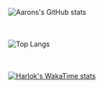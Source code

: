 ![Aarons's GitHub stats](https://github-readme-stats.vercel.app/api?username=Aaron-Ochieng&theme=dark&show_icons=true)<br><br><br>

![Top Langs](https://github-readme-stats.vercel.app/api/top-langs/?username=Aaron-Ochieng&layout=compact)<br><br><br>


[![Harlok's WakaTime stats](https://github-readme-stats.vercel.app/api/wakatime?username=Aaron-Ochieng)](https://github.com/anuraghazra/github-readme-stats)
